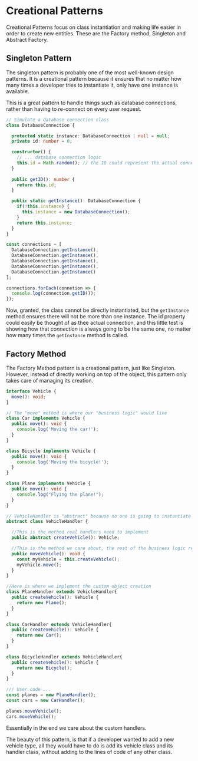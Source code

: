 # Creational Patterns

Creational Patterns focus on class instantiation and making life easier in order to create new entities. These are the Factory method, Singleton and Abstract Factory.

## Singleton Pattern

The singleton pattern is probably one of the most well-known design patterns. It is a creational pattern because it ensures that no matter how many times a developer tries to instantiate it, only have one instance is available.

This is a great pattern to handle things such as database connections, rather than having to re-connect on every user request.


```typescript
// Simulate a database connection class
class DatabaseConnection {

  protected static instance: DatabaseConnection | null = null;
  private id: number = 0;

  constructor() {
    // ... database connection logic
    this.id = Math.random(); // the ID could represent the actual connection to the db
  }
    
  public getID(): number {
    return this.id;
  }

  public static getInstance(): DatabaseConnection {
    if(!this.instance) {
      this.instance = new DatabaseConnection();
    }
    return this.instance;
  }
}

const connections = [
  DatabaseConnection.getInstance(),
  DatabaseConnection.getInstance(),
  DatabaseConnection.getInstance(),
  DatabaseConnection.getInstance(),
  DatabaseConnection.getInstance()
];

connections.forEach(connetion => {
  console.log(connection.getID());
});
```

Now, granted, the class cannot be directly instantiated, but the `getInstance` method ensures there will not be more than one instance. The id property could easily be thought of as thee actual connection, and this little test is showing how that *connection* is always going to be the same one, no matter how many times the `getInstance` method is called.

## Factory Method

The Factory Method pattern is a creational pattern, just like Singleton. However, instead of directly working on top of the object, this pattern only takes care of managing its creation.

```typescript
interface Vehicle {
  move(): void;
}

// The "move" method is where our "business logic" would live
class Car implements Vehicle {
  public move(): void {
    console.log('Moving the car!');
  }
}

class Bicycle implements Vehicle {
  public move(): void {
    console.log('Moving the bicycle!');
  }
}

class Plane implements Vehicle {
  public move(): void {
    console.log("Flying the plane!");
  }
}

// VehicleHandler is "abstract" because no one is going to instantiate it
abstract class VehicleHandler {

  //This is the method real handlers need to implement
  public abstract createVehicle(): Vehicle;

  //This is the method we care about, the rest of the business logic resides here
  public moveVehicle(): void {
    const myVehicle = this.createVehicle();
    myVehicle.move();
  }
} 

//Here is where we implement the custom object creation
class PlaneHandler extends VehicleHandler{
  public createVehicle(): Vehicle {
    return new Plane();
  }
}

class CarHandler extends VehicleHandler{
  public createVehicle(): Vehicle {
    return new Car();
  }
}

class BicycleHandler extends VehicleHandler{
  public createVehicle(): Vehicle {
    return new Bicycle();
  }
}

/// User code ...
const planes = new PlaneHandler();
const cars = new CarHandler();

planes.moveVehicle();
cars.moveVehicle();
```

Essentially in the end we care about the custom handlers.

The beauty of this pattern, is that if a developer wanted to add a new vehicle type, all they would have to do is add its vehicle class and its handler class, without adding to the lines of code of any other class.
